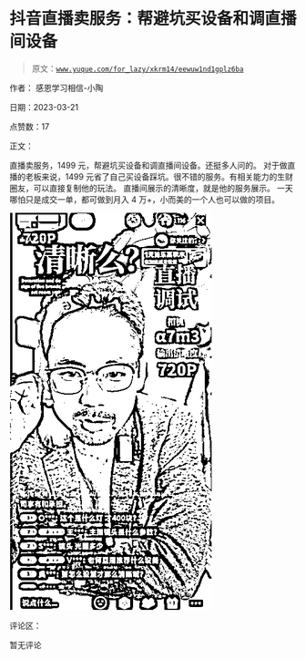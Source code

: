 # 抖音直播卖服务：帮避坑买设备和调直播间设备

> 原文：[`www.yuque.com/for_lazy/xkrm14/eewuw1nd1gplz6ba`](https://www.yuque.com/for_lazy/xkrm14/eewuw1nd1gplz6ba)

作者： 感恩学习相信-小陶

日期：2023-03-21

点赞数：17

正文：

直播卖服务，1499 元，帮避坑买设备和调直播间设备。还挺多人问的。 对于做直播的老板来说，1499 元省了自己买设备踩坑。很不错的服务。有相关能力的生财圈友，可以直接复制他的玩法。 直播间展示的清晰度，就是他的服务展示。 一天哪怕只是成交一单，都可做到月入 4 万+，小而美的一个人也可以做的项目。

![](img/73ec0ce6d6ca7dc6f0a5b4835a1f3587.png)  

评论区：

暂无评论

